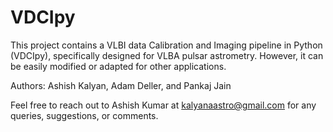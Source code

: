 # VDCIpy
This project contains a VLBI data Calibration and Imaging pipeline in Python (VDCIpy), specifically designed for VLBA pulsar astrometry. However, it can be easily modified or adapted for other applications.

Authors: Ashish Kalyan, Adam Deller, and Pankaj Jain

Feel free to reach out to Ashish Kumar at kalyanaastro@gmail.com for any queries, suggestions, or comments.
